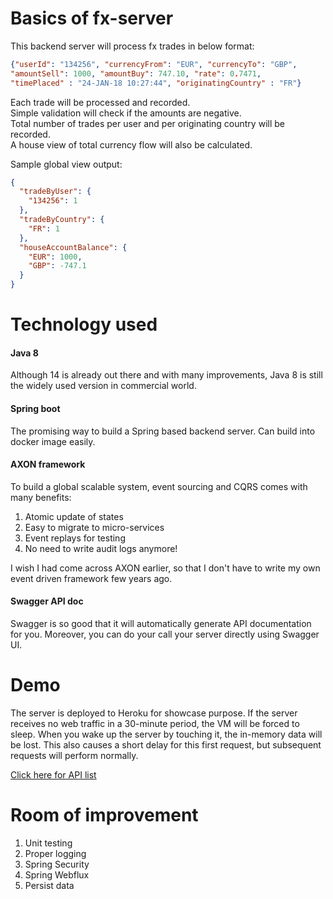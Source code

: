 # Basics of fx-server

This backend server will process fx trades in below format:

```json
{"userId": "134256", "currencyFrom": "EUR", "currencyTo": "GBP",
"amountSell": 1000, "amountBuy": 747.10, "rate": 0.7471,
"timePlaced" : "24-JAN-18 10:27:44", "originatingCountry" : "FR"}
```

Each trade will be processed and recorded.<br>
Simple validation will check if the amounts are negative.<br>
Total number of trades per user and per originating country will be recorded.<br>
A house view of total currency flow will also be calculated.

Sample global view output:

```json
{
  "tradeByUser": {
    "134256": 1
  },
  "tradeByCountry": {
    "FR": 1
  },
  "houseAccountBalance": {
    "EUR": 1000,
    "GBP": -747.1
  }
}
```

# Technology used
#### Java 8
Although 14 is already out there and with many improvements, Java 8 is still the widely used version in commercial world.

#### Spring boot
The promising way to build a Spring based backend server. Can build into docker image easily.

#### AXON framework
To build a global scalable system, event sourcing and CQRS comes with many benefits:
1. Atomic update of states
2. Easy to migrate to micro-services
3. Event replays for testing
4. No need to write audit logs anymore!

I wish I had come across AXON earlier, so that I don't have to write my own event driven framework few years ago.   

#### Swagger API doc
Swagger is so good that it will automatically generate API documentation for you.
Moreover, you can do your call your server directly using Swagger UI.

# Demo
The server is deployed to Heroku for showcase purpose.
If the server receives no web traffic in a 30-minute period, the VM will be forced to sleep.
When you wake up the server by touching it, the in-memory data will be lost.
This also causes a short delay for this first request, but subsequent requests will perform normally.

[Click here for API list](https://davidtsw-fxserver.herokuapp.com/swagger-ui.html)

# Room of improvement
1. Unit testing
2. Proper logging
3. Spring Security
4. Spring Webflux
5. Persist data